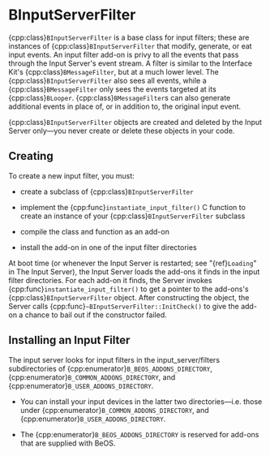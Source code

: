 # BInputServerFilter

{cpp:class}`BInputServerFilter` is a base class for input filters; these
are instances of {cpp:class}`BInputServerFilter` that modify, generate, or
eat input events. An input filter add-on is privy to all the events that
pass through the Input Server's event stream. A filter is similar to the
Interface Kit's {cpp:class}`BMessageFilter`, but at a much lower level. The
{cpp:class}`BInputServerFilter` also sees all events, while a
{cpp:class}`BMessageFilter` only sees the events targeted at its
{cpp:class}`BLooper`. {cpp:class}`BMessageFilter`s can also generate
additional events in place of, or in addition to, the original input event.

{cpp:class}`BInputServerFilter` objects are created and deleted by the
Input Server only—you never create or delete these objects in your code.

## Creating

To create a new input filter, you must:

-   create a subclass of {cpp:class}`BInputServerFilter`

-   implement the {cpp:func}`instantiate_input_filter()` C function to create
an instance of your {cpp:class}`BInputServerFilter` subclass

-   compile the class and function as an add-on

-   install the add-on in one of the input filter directories

At boot time (or whenever the Input Server is restarted; see
"{ref}`Loading`" in The Input Server), the Input Server loads the add-ons
it finds in the input filter directories. For each add-on it finds, the
Server invokes {cpp:func}`instantiate_input_filter()` to get a pointer to
the add-ons's {cpp:class}`BInputServerFilter` object. After constructing
the object, the Server calls {cpp:func}`~BInputServerFilter::InitCheck()`
to give the add-on a chance to bail out if the constructor failed.

## Installing an Input Filter

The input server looks for input filters in the input_server/filters
subdirectories of {cpp:enumerator}`B_BEOS_ADDONS_DIRECTORY`,
{cpp:enumerator}`B_COMMON_ADDONS_DIRECTORY`, and
{cpp:enumerator}`B_USER_ADDONS_DIRECTORY`.

-   You can install your input devices in the latter two directories—i.e.
those under {cpp:enumerator}`B_COMMON_ADDONS_DIRECTORY`, and
{cpp:enumerator}`B_USER_ADDONS_DIRECTORY`.

-   The {cpp:enumerator}`B_BEOS_ADDONS_DIRECTORY` is reserved for add-ons that
are supplied with BeOS.
